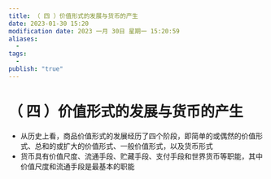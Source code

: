 ```yaml
---
title: （ 四 ）价值形式的发展与货币的产生
date: 2023-01-30 15:20
modification date: 2023 一月 30日 星期一 15:20:59
aliases:
  - 
tags:
  - 
publish: "true"
---
```


# （ 四 ）价值形式的发展与货币的产生

- 从历史上看，商品价值形式的发展经历了四个阶段，即简单的或偶然的价值形式、总和的或扩大的价值形式、一般价值形式，以及货币形式
- 货币具有价值尺度、流通手段、贮藏手段、支付手段和世界货币等职能，其中价值尺度和流通手段是最基本的职能